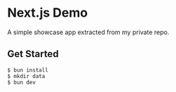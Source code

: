 # Next.js Demo

A simple showcase app extracted from my private repo.

## Get Started

```
$ bun install
$ mkdir data
$ bun dev
```

